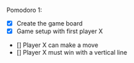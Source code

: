 Pomodoro 1:
- [X] Create the game board
- [X] Game setup with first player X
- [] Player X can make a move
- [] Player X must win with a vertical line